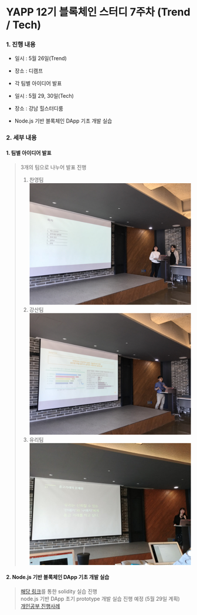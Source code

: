 # YAPP 12기 블록체인 스터디 7주차 (Trend / Tech)

### 1. 진행 내용  
- 일시 : 5월 26일(Trend)
- 장소 : 디캠프
- 각 팀별 아이디어 발표
  
- 일시 : 5월 29, 30일(Tech)
- 장소 : 강남 힐스터디룸
- Node.js 기반 블록체인 DApp 기초 개발 실습
  
### 2. 세부 내용  
#### 1. 팀별 아이디어 발표  
   > 3개의 팀으로 나누어 발표 진행  
   > 1. 찬영팀  
   > ![image](https://github.com/YAPP12th/BlockChain_study/blob/master/blockchain_tech/0.Reference/photo/7_presentation1.jpeg?raw=true)  
   > 2. 강산팀  
   > ![image](https://github.com/YAPP12th/BlockChain_study/blob/master/blockchain_tech/0.Reference/photo/7_presentation3.jpeg?raw=true)  
   > 3. 유리팀  
   > ![image](https://github.com/YAPP12th/BlockChain_study/blob/master/blockchain_tech/0.Reference/photo/7_presentation2.jpeg?raw=true)  

#### 2. Node.js 기반 블록체인 DApp 기초 개발 실습
   > [해당 링크](https://programmers.co.kr/learn/courses/36)를 통한 solidity 실습 진행  
   > node.js 기반 DApp 초기 prototype 개발 실습 진행 예정 (5월 29일 계획)  
   [개인공부 진행사례](https://github.com/qkrtjddlsgh/blockchain)  
